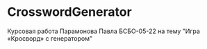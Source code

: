 # CrosswordGenerator
Курсовая работа Парамонова Павла БСБО-05-22 
на тему "Игра «Кросворд» с генератором" 
